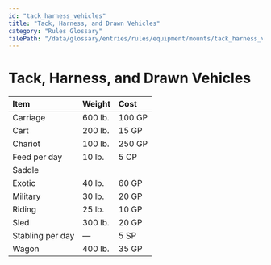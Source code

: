 ```yaml
---
id: "tack_harness_vehicles"
title: "Tack, Harness, and Drawn Vehicles"
category: "Rules Glossary"
filePath: "/data/glossary/entries/rules/equipment/mounts/tack_harness_vehicles.md"
---
```

# Tack, Harness, and Drawn Vehicles
| Item | Weight | Cost |
|:---|:---|:---|
| Carriage | 600 lb. | 100 GP |
| Cart | 200 lb. | 15 GP |
| Chariot | 100 lb. | 250 GP |
| Feed per day | 10 lb. | 5 CP |
| Saddle | | |
| Exotic | 40 lb. | 60 GP |
| Military | 30 lb. | 20 GP |
| Riding | 25 lb. | 10 GP |
| Sled | 300 lb. | 20 GP |
| Stabling per day | — | 5 SP |
| Wagon | 400 lb. | 35 GP |
